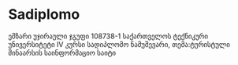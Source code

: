 # Sadiplomo
ემზარი უჯირაული 
ჯგუფი 108738-1
საქართველოს ტექნიკური უნივერსიტეტი IV კურსი
სადიპლომო ნამუშევარი, თემა:ტურისტული შინაარსის საინფორმაციო საიტი
